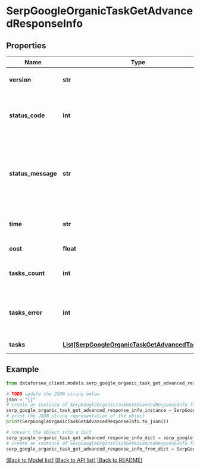 # SerpGoogleOrganicTaskGetAdvancedResponseInfo


## Properties

Name | Type | Description | Notes
------------ | ------------- | ------------- | -------------
**version** | **str** | the current version of the API | [optional] 
**status_code** | **int** | general status code you can find the full list of the response codes here | [optional] 
**status_message** | **str** | general informational message you can find the full list of general informational messages here | [optional] 
**time** | **str** | total execution time, seconds | [optional] 
**cost** | **float** | total tasks cost, USD | [optional] 
**tasks_count** | **int** | the number of tasks in the tasks array | [optional] 
**tasks_error** | **int** | the number of tasks in the tasks array returned with an error | [optional] 
**tasks** | [**List[SerpGoogleOrganicTaskGetAdvancedTaskInfo]**](SerpGoogleOrganicTaskGetAdvancedTaskInfo.md) | array of tasks | [optional] 

## Example

```python
from dataforseo_client.models.serp_google_organic_task_get_advanced_response_info import SerpGoogleOrganicTaskGetAdvancedResponseInfo

# TODO update the JSON string below
json = "{}"
# create an instance of SerpGoogleOrganicTaskGetAdvancedResponseInfo from a JSON string
serp_google_organic_task_get_advanced_response_info_instance = SerpGoogleOrganicTaskGetAdvancedResponseInfo.from_json(json)
# print the JSON string representation of the object
print(SerpGoogleOrganicTaskGetAdvancedResponseInfo.to_json())

# convert the object into a dict
serp_google_organic_task_get_advanced_response_info_dict = serp_google_organic_task_get_advanced_response_info_instance.to_dict()
# create an instance of SerpGoogleOrganicTaskGetAdvancedResponseInfo from a dict
serp_google_organic_task_get_advanced_response_info_from_dict = SerpGoogleOrganicTaskGetAdvancedResponseInfo.from_dict(serp_google_organic_task_get_advanced_response_info_dict)
```
[[Back to Model list]](../README.md#documentation-for-models) [[Back to API list]](../README.md#documentation-for-api-endpoints) [[Back to README]](../README.md)


